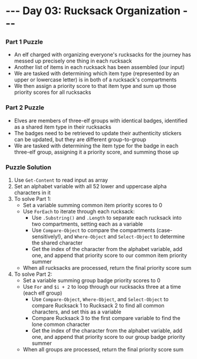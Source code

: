 # --- Day 03: Rucksack Organization ---

### Part 1 Puzzle
* An elf charged with organizing everyone's rucksacks for the journey has messed up precisely one thing in each rucksack
* Another list of items in each rucksack has been assembled (our input)
* We are tasked with determining which item type (represented by an upper or lowercase letter) is in both of a rucksack's compartments
* We then assign a priority score to that item type and sum up those priority scores for all rucksacks

### Part 2 Puzzle
* Elves are members of three-elf groups with identical badges, identified as a shared item type in their rucksacks
* The badges need to be retrieved to update their authenticity stickers can be updated, but they are different group-to-group
* We are tasked with determining the item type for the badge in each three-elf group, assigning it a priority score, and summing those up

### Puzzle Solution
1. Use `Get-Content` to read input as array
2. Set an alphabet variable with all 52 lower and uppercase alpha characters in it
3. To solve Part 1:
    * Set a variable summing common item priority scores to 0
    * Use `ForEach` to iterate through each rucksack:
        * Use `.Substring()` and `.Length` to separate each rucksack into two compartments, setting each as a variable
        * Use `Compare-Object` to compare the compartments (case-sensitively!), and `Where-Object` and `Select-Object` to determine the shared character
        * Get the index of the character from the alphabet variable, add one, and append that priority score to our common item priority summer
    * When all rucksacks are processed, return the final priority score sum
4. To solve Part 2:
    * Set a variable summing group badge priority scores to 0
    * Use `For` and `$i + 2` to loop through our rucksacks three at a time (each elf group)
        * Use `Compare-Object`, `Where-Object`, and `Select-Object` to compare Rucksack 1 to Rucksack 2 to find all common characters, and set this as a variable
        * Compare Rucksack 3 to the first compare variable to find the lone common character
        * Get the index of the character from the alphabet variable, add one, and append that priority score to our group badge priority summer
    * When all groups are processed, return the final priority score sum